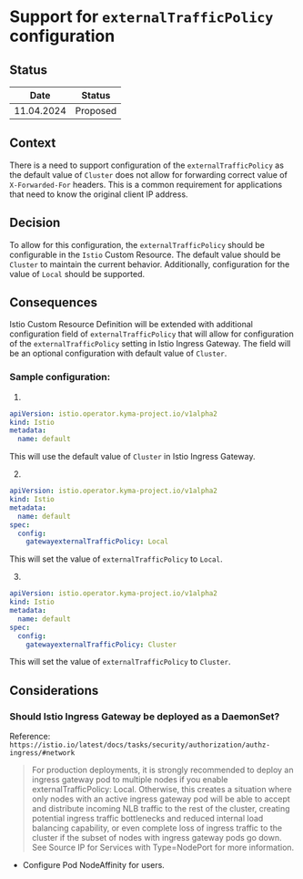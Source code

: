 # Support for `externalTrafficPolicy` configuration

## Status

| Date       | Status   |
|------------|----------|
| 11.04.2024 | Proposed |

## Context
There is a need to support configuration of the `externalTrafficPolicy` as the default value of `Cluster` does not allow for forwarding correct value of `X-Forwarded-For` headers. This is a common requirement for applications that need to know the original client IP address.

## Decision
To allow for this configuration, the `externalTrafficPolicy` should be configurable in the `Istio` Custom Resource. The default value should be `Cluster` to maintain the current behavior. Additionally, configuration for the value of `Local` should be supported.

## Consequences
Istio Custom Resource Definition will be extended with additional configuration field of `externalTrafficPolicy` that will allow for configuration of the `externalTrafficPolicy` setting in Istio Ingress Gateway. The field will be an optional configuration with default value of `Cluster`.

### Sample configuration:

1.
```yaml
apiVersion: istio.operator.kyma-project.io/v1alpha2
kind: Istio
metadata:
  name: default
```
This will use the default value of `Cluster` in Istio Ingress Gateway.

2.
```yaml
apiVersion: istio.operator.kyma-project.io/v1alpha2
kind: Istio
metadata:
  name: default
spec:
  config:
    gatewayexternalTrafficPolicy: Local
```
This will set the value of `externalTrafficPolicy` to `Local`.

3.
```yaml
apiVersion: istio.operator.kyma-project.io/v1alpha2
kind: Istio
metadata:
  name: default
spec:
  config:
    gatewayexternalTrafficPolicy: Cluster
```
This will set the value of `externalTrafficPolicy` to `Cluster`.

## Considerations

### Should Istio Ingress Gateway be deployed as a DaemonSet?

Reference: `https://istio.io/latest/docs/tasks/security/authorization/authz-ingress/#network`
> For production deployments, it is strongly recommended to deploy an ingress gateway pod to multiple nodes if you enable externalTrafficPolicy: Local. Otherwise, this creates a situation where only nodes with an active ingress gateway pod will be able to accept and distribute incoming NLB traffic to the rest of the cluster, creating potential ingress traffic bottlenecks and reduced internal load balancing capability, or even complete loss of ingress traffic to the cluster if the subset of nodes with ingress gateway pods go down. See Source IP for Services with Type=NodePort for more information.
- Configure Pod NodeAffinity for users.
